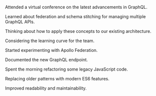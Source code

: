 Attended a virtual conference on the latest advancements in GraphQL.

Learned about federation and schema stitching for managing multiple GraphQL APIs.

Thinking about how to apply these concepts to our existing architecture.

Considering the learning curve for the team.

Started experimenting with Apollo Federation.

Documented the new GraphQL endpoint.

Spent the morning refactoring some legacy JavaScript code.

Replacing older patterns with modern ES6 features.

Improved readability and maintainability.